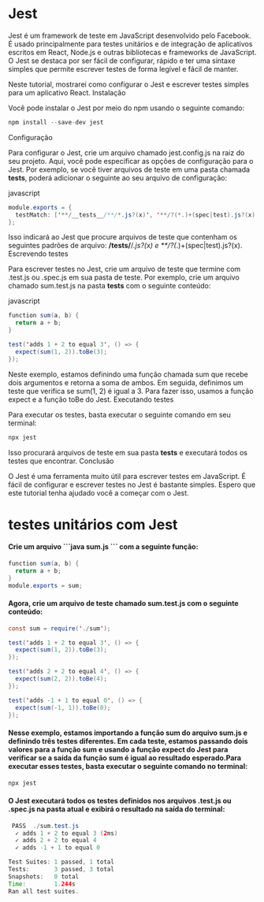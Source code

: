 # Jest


Jest é um framework de teste em JavaScript desenvolvido pelo Facebook. É usado principalmente para testes unitários e de integração de aplicativos escritos em React, Node.js e outras bibliotecas e frameworks de JavaScript. O Jest se destaca por ser fácil de configurar, rápido e ter uma sintaxe simples que permite escrever testes de forma legível e fácil de manter.

Neste tutorial, mostrarei como configurar o Jest e escrever testes simples para um aplicativo React.
Instalação

Você pode instalar o Jest por meio do npm usando o seguinte comando:


```java
npm install --save-dev jest
```
Configuração

Para configurar o Jest, crie um arquivo chamado jest.config.js na raiz do seu projeto. Aqui, você pode especificar as opções de configuração para o Jest. Por exemplo, se você tiver arquivos de teste em uma pasta chamada __tests__, poderá adicionar o seguinte ao seu arquivo de configuração:

javascript
```java
module.exports = {
  testMatch: ['**/__tests__/**/*.js?(x)', '**/?(*.)+(spec|test).js?(x)'],
};
```
Isso indicará ao Jest que procure arquivos de teste que contenham os seguintes padrões de arquivo: **/__tests__/**/*.js?(x) e **/?(*.)+(spec|test).js?(x).
Escrevendo testes

Para escrever testes no Jest, crie um arquivo de teste que termine com .test.js ou .spec.js em sua pasta de teste. Por exemplo, crie um arquivo chamado sum.test.js na pasta __tests__ com o seguinte conteúdo:

javascript

```java
function sum(a, b) {
  return a + b;
}
```

```java
test('adds 1 + 2 to equal 3', () => {
  expect(sum(1, 2)).toBe(3);
});
```
Neste exemplo, estamos definindo uma função chamada sum que recebe dois argumentos e retorna a soma de ambos. Em seguida, definimos um teste que verifica se sum(1, 2) é igual a 3. Para fazer isso, usamos a função expect e a função toBe do Jest.
Executando testes

Para executar os testes, basta executar o seguinte comando em seu terminal:

```java
npx jest
```
Isso procurará arquivos de teste em sua pasta __tests__ e executará todos os testes que encontrar.
Conclusão

O Jest é uma ferramenta muito útil para escrever testes em JavaScript. É fácil de configurar e escrever testes no Jest é bastante simples. Espero que este tutorial tenha ajudado você a começar com o Jest.

# testes unitários com Jest

<h4>Crie um arquivo ```java sum.js ``` com a seguinte função:</h4>

```java
function sum(a, b) {
  return a + b;
}
module.exports = sum;
```

<h4>Agora, crie um arquivo de teste chamado sum.test.js com o seguinte conteúdo:</h4>

```java
const sum = require('./sum');

test('adds 1 + 2 to equal 3', () => {
  expect(sum(1, 2)).toBe(3);
});

test('adds 2 + 2 to equal 4', () => {
  expect(sum(2, 2)).toBe(4);
});

test('adds -1 + 1 to equal 0', () => {
  expect(sum(-1, 1)).toBe(0);
});
```

<h4>Nesse exemplo, estamos importando a função sum do arquivo sum.js e definindo três testes diferentes. Em cada teste, estamos passando dois valores para a função sum e usando a função expect do Jest para verificar se a saída da função sum é igual ao resultado esperado.Para executar esses testes, basta executar o seguinte comando no terminal:</h4>

```java
npx jest
```

<h4>O Jest executará todos os testes definidos nos arquivos .test.js ou .spec.js na pasta atual e exibirá o resultado na saída do terminal:</h4>

```java
 PASS  ./sum.test.js
  ✓ adds 1 + 2 to equal 3 (2ms)
  ✓ adds 2 + 2 to equal 4
  ✓ adds -1 + 1 to equal 0

Test Suites: 1 passed, 1 total
Tests:       3 passed, 3 total
Snapshots:   0 total
Time:        1.244s
Ran all test suites.
```
